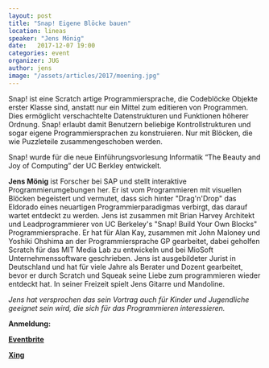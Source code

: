 ```yaml
---
layout: post
title: "Snap! Eigene Blöcke bauen"
location: lineas
speaker: "Jens Mönig"
date:   2017-12-07 19:00
categories: event
organizer: JUG
author: jens
image: "/assets/articles/2017/moening.jpg"
---
```


Snap! ist eine Scratch artige Programmiersprache, die Codeblöcke Objekte erster Klasse sind, anstatt nur ein Mittel zum editieren von Programmen.
Dies ermöglicht verschachtelte Datenstrukturen und Funktionen höherer Ordnung.
Snap! erlaubt damit Benutzern beliebige Kontrollstrukturen und sogar eigene Programmiersprachen zu konstruieren. 
Nur mit Blöcken, die wie Puzzleteile zusammengeschoben werden.

Snap! wurde für die neue Einführungsvorlesung Informatik “The Beauty and Joy of Computing” der UC Berkley entwickelt.


**Jens Mönig** ist Forscher bei SAP und stellt interaktive Programmierumgebungen her. 
Er ist vom Programmieren mit visuellen Blöcken begeistert und vermutet, dass sich hinter "Drag'n'Drop" das Eldorado eines neuartigen Programmierparadigmas verbirgt, das darauf wartet entdeckt zu werden.
Jens ist zusammen mit Brian Harvey Architekt und Leadprogrammierer von UC Berkeley's "Snap! Build Your Own Blocks" Programmiersprache.
Er hat für Alan Kay, zusammen mit John Maloney und Yoshiki Ohshima an der Programmiersprache GP gearbeitet, 
dabei geholfen Scratch für das MIT Media Lab zu entwickeln und bei MioSoft Unternehmenssoftware geschrieben.
Jens ist ausgebildeter Jurist in Deutschland und hat für viele Jahre als Berater und Dozent gearbeitet, bevor er durch Scratch und Squeak seine Liebe zum programmieren wieder entdeckt hat.
In seiner Freizeit spielt Jens Gitarre und Mandoline. 

_Jens hat versprochen das sein Vortrag auch für Kinder und Jugendliche geeignet sein wird, die sich für das Programmieren interessieren._

**Anmeldung:**

**[Eventbrite](https://www.eventbrite.de/e/snap-eigene-blocke-bauen-tickets-40077566079)**

**[Xing](https://www.xing.com/events/snap-blocke-bauen-1882798)**
